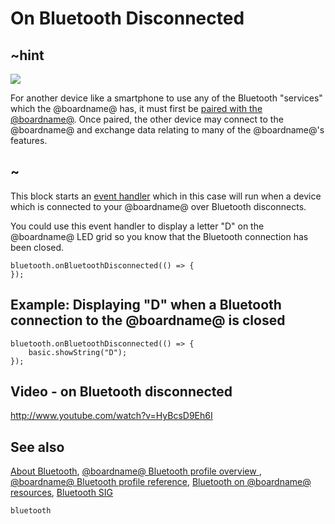 # On Bluetooth Disconnected 

## ~hint
![](/static/bluetooth/Bluetooth_SIG.png)

For another device like a smartphone to use any of the Bluetooth "services" which the @boardname@ has, it must first be [paired with the @boardname@](/reference/bluetooth/bluetooth-pairing). Once paired, the other device may connect to the @boardname@ and exchange data relating to many of the @boardname@'s features.

## ~

This block starts an [event handler](/reference/event-handler) which in this case will run when a device which is connected to your @boardname@ over Bluetooth disconnects.

You could use this event handler to display a letter "D" on the @boardname@ LED grid so you know that the Bluetooth connection has been closed.

```sig
bluetooth.onBluetoothDisconnected(() => {
});
```

## Example: Displaying "D" when a Bluetooth connection to the @boardname@ is closed

```blocks
bluetooth.onBluetoothDisconnected(() => {
    basic.showString("D");
});
```

## Video - on Bluetooth disconnected

http://www.youtube.com/watch?v=HyBcsD9Eh6I

## See also

[About Bluetooth](/reference/bluetooth/about-bluetooth), [@boardname@ Bluetooth profile overview ](http://lancaster-university.github.io/microbit-docs/ble/profile/), [@boardname@ Bluetooth profile reference](http://lancaster-university.github.io/microbit-docs/resources/bluetooth/microbit-profile-V1.9-Level-2.pdf),  [Bluetooth on @boardname@ resources](http://bluetooth-mdw.blogspot.co.uk/p/bbc-microbit.html), [Bluetooth SIG](https://www.bluetooth.com)

```package
bluetooth
```
